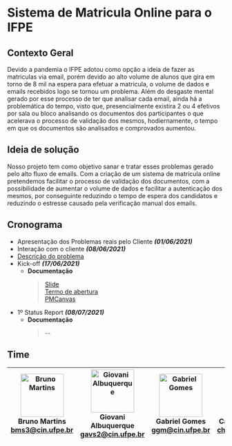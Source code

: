 # Sistema de Matricula Online para o IFPE

## Contexto Geral
Devido a pandemia o IFPE adotou como opção a ideia de fazer as matriculas via email, porém devido ao alto volume de alunos que gira em torno de 8 mil na espera para efetuar a matricula, o volume de dados e emails recebidos logo se tornou um problema. Além do desgaste mental gerado por esse processo de ter que analisar cada email, ainda há a problemática do tempo, visto que, presencialmente existira 2 ou 4 efetivos por sala ou bloco analisando os documentos dos participantes o que acelerava o processo de validação dos mesmos, hodiernamente, o tempo em que os documentos são analisados e comprovados aumentou.

## Ideia de solução
Nosso projeto tem como objetivo sanar e tratar esses problemas gerado pelo alto fluxo de emails. Com a criação de um sistema de matrícula online pretendemos facilitar o processo de validação dos documentos, com a possibilidade de aumentar o volume de dados e facilitar a autenticação dos mesmos, por conseguinte reduzindo o tempo de espera dos candidatos e reduzindo o estresse causado pela verificação manual dos emails.

## Cronograma
 - Apresentação dos Problemas reais pelo Cliente  ***(01/06/2021)***
 - Interação com o cliente  ***(08/06/2021)***
 - [Descrição do problema]() 
 - Kick-off ***(17/06/2021)***
   - **Documentação**
     > [Slide](SGE/Slide%20Kick-off.pdf)<br>
     > [Termo de abertura](/PGP/Termo%20de%20Abertura.pdf)<br>
     > [PMCanvas](/PGP/PMCanvas_Abertura.PNG)
 - 1º Status Report ***(08/07/2021)***
   - **Documentação**
     > --
## Time

| <img src="https://avatars.githubusercontent.com/u/49536304?v=4" width="100px;" alt="Bruno Martins"/><br>Bruno Martins<br><bms3@cin.ufpe.br>|<img src="https://avatars.githubusercontent.com/u/51493065?v=4" width="100px;" alt="Giovani Albuquerque"/> <br>Giovani Albuquerque<br><gavs2@cin.ufpe.br>|<img src="https://avatars.githubusercontent.com/u/52187353?v=4" width="100px;" alt="Gabriel Gomes"/> <br>Gabriel Gomes<br><ggm@cin.ufpe.br>|<img src="https://avatars.githubusercontent.com/u/52244835?v=4" width="100px;" alt="Carlos Henrique"/> <br>Carlos Henrique<br><chsf@cin.ufpe.br>|<img src="https://static.vecteezy.com/ti/vetor-gratis/p1/1894304-man-avatar-thinking-with-question-marks-vector-design-gr%C3%A1tis-vetor.jpg" width="100px;" alt="Adriel Filipe"/> <br>Adriel Filipe<br><afcps@cin.ufpe.br>
|-|-|-|-|-|
